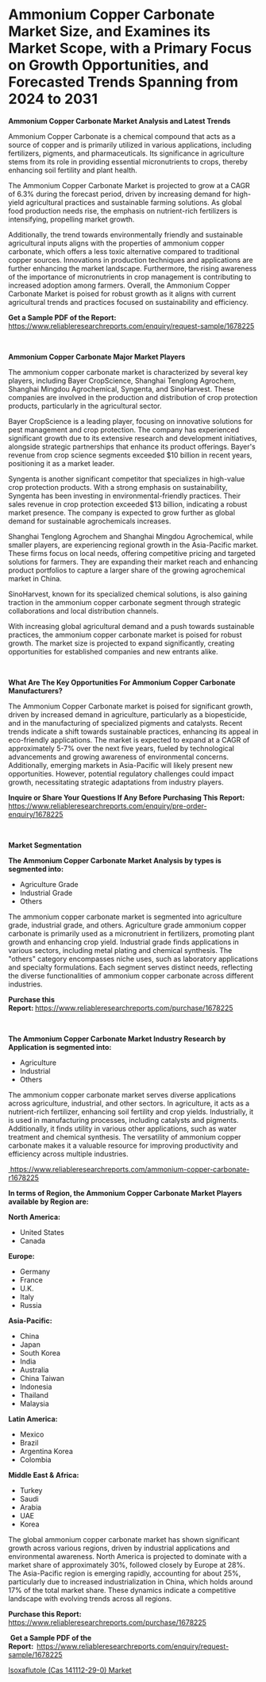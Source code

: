 <p><h1>Ammonium Copper Carbonate Market Size, and Examines its Market Scope, with a Primary Focus on Growth Opportunities, and Forecasted Trends Spanning from 2024 to 2031</h1></p><p><strong>Ammonium Copper Carbonate Market Analysis and Latest Trends</strong></p>
<p><p>Ammonium Copper Carbonate is a chemical compound that acts as a source of copper and is primarily utilized in various applications, including fertilizers, pigments, and pharmaceuticals. Its significance in agriculture stems from its role in providing essential micronutrients to crops, thereby enhancing soil fertility and plant health.</p><p>The Ammonium Copper Carbonate Market is projected to grow at a CAGR of 6.3% during the forecast period, driven by increasing demand for high-yield agricultural practices and sustainable farming solutions. As global food production needs rise, the emphasis on nutrient-rich fertilizers is intensifying, propelling market growth.</p><p>Additionally, the trend towards environmentally friendly and sustainable agricultural inputs aligns with the properties of ammonium copper carbonate, which offers a less toxic alternative compared to traditional copper sources. Innovations in production techniques and applications are further enhancing the market landscape. Furthermore, the rising awareness of the importance of micronutrients in crop management is contributing to increased adoption among farmers. Overall, the Ammonium Copper Carbonate Market is poised for robust growth as it aligns with current agricultural trends and practices focused on sustainability and efficiency.</p></p>
<p><strong>Get a Sample PDF of the Report:&nbsp;</strong> <a href="https://www.reliableresearchreports.com/enquiry/request-sample/1678225?utm_campaign=28&utm_medium=2&utm_source=Github&utm_content=ia&utm_term=28122024&utm_id=ammonium-copper-carbonate">https://www.reliableresearchreports.com/enquiry/request-sample/1678225</a></p>
<p>&nbsp;</p>
<p><strong>Ammonium Copper Carbonate Major Market Players</strong></p>
<p><p>The ammonium copper carbonate market is characterized by several key players, including Bayer CropScience, Shanghai Tenglong Agrochem, Shanghai Mingdou Agrochemical, Syngenta, and SinoHarvest. These companies are involved in the production and distribution of crop protection products, particularly in the agricultural sector.</p><p>Bayer CropScience is a leading player, focusing on innovative solutions for pest management and crop protection. The company has experienced significant growth due to its extensive research and development initiatives, alongside strategic partnerships that enhance its product offerings. Bayer's revenue from crop science segments exceeded $10 billion in recent years, positioning it as a market leader.</p><p>Syngenta is another significant competitor that specializes in high-value crop protection products. With a strong emphasis on sustainability, Syngenta has been investing in environmental-friendly practices. Their sales revenue in crop protection exceeded $13 billion, indicating a robust market presence. The company is expected to grow further as global demand for sustainable agrochemicals increases.</p><p>Shanghai Tenglong Agrochem and Shanghai Mingdou Agrochemical, while smaller players, are experiencing regional growth in the Asia-Pacific market. These firms focus on local needs, offering competitive pricing and targeted solutions for farmers. They are expanding their market reach and enhancing product portfolios to capture a larger share of the growing agrochemical market in China.</p><p>SinoHarvest, known for its specialized chemical solutions, is also gaining traction in the ammonium copper carbonate segment through strategic collaborations and local distribution channels. </p><p>With increasing global agricultural demand and a push towards sustainable practices, the ammonium copper carbonate market is poised for robust growth. The market size is projected to expand significantly, creating opportunities for established companies and new entrants alike.</p></p>
<p>&nbsp;</p>
<p><strong>What Are The Key Opportunities For Ammonium Copper Carbonate Manufacturers?</strong></p>
<p><p>The Ammonium Copper Carbonate market is poised for significant growth, driven by increased demand in agriculture, particularly as a biopesticide, and in the manufacturing of specialized pigments and catalysts. Recent trends indicate a shift towards sustainable practices, enhancing its appeal in eco-friendly applications. The market is expected to expand at a CAGR of approximately 5-7% over the next five years, fueled by technological advancements and growing awareness of environmental concerns. Additionally, emerging markets in Asia-Pacific will likely present new opportunities. However, potential regulatory challenges could impact growth, necessitating strategic adaptations from industry players.</p></p>
<p><strong>Inquire or Share Your Questions If Any Before Purchasing This Report:</strong> <a href="https://www.reliableresearchreports.com/enquiry/pre-order-enquiry/1678225?utm_campaign=28&utm_medium=2&utm_source=Github&utm_content=ia&utm_term=28122024&utm_id=ammonium-copper-carbonate">https://www.reliableresearchreports.com/enquiry/pre-order-enquiry/1678225</a></p>
<p>&nbsp;</p>
<p><strong>Market Segmentation</strong></p>
<p><strong>The Ammonium Copper Carbonate Market Analysis by types is segmented into:</strong></p>
<p><ul><li>Agriculture Grade</li><li>Industrial Grade</li><li>Others</li></ul></p>
<p><p>The ammonium copper carbonate market is segmented into agriculture grade, industrial grade, and others. Agriculture grade ammonium copper carbonate is primarily used as a micronutrient in fertilizers, promoting plant growth and enhancing crop yield. Industrial grade finds applications in various sectors, including metal plating and chemical synthesis. The "others" category encompasses niche uses, such as laboratory applications and specialty formulations. Each segment serves distinct needs, reflecting the diverse functionalities of ammonium copper carbonate across different industries.</p></p>
<p><strong>Purchase this Report:&nbsp;</strong><a href="https://www.reliableresearchreports.com/purchase/1678225?utm_campaign=28&utm_medium=2&utm_source=Github&utm_content=ia&utm_term=28122024&utm_id=ammonium-copper-carbonate">https://www.reliableresearchreports.com/purchase/1678225</a></p>
<p>&nbsp;</p>
<p><strong>The Ammonium Copper Carbonate Market Industry Research by Application is segmented into:</strong></p>
<p><ul><li>Agriculture</li><li>Industrial</li><li>Others</li></ul></p>
<p><p>The ammonium copper carbonate market serves diverse applications across agriculture, industrial, and other sectors. In agriculture, it acts as a nutrient-rich fertilizer, enhancing soil fertility and crop yields. Industrially, it is used in manufacturing processes, including catalysts and pigments. Additionally, it finds utility in various other applications, such as water treatment and chemical synthesis. The versatility of ammonium copper carbonate makes it a valuable resource for improving productivity and efficiency across multiple industries.</p></p>
<p><a href="https://www.reliableresearchreports.com/ammonium-copper-carbonate-r1678225?utm_campaign=28&utm_medium=2&utm_source=Github&utm_content=ia&utm_term=28122024&utm_id=ammonium-copper-carbonate">&nbsp;https://www.reliableresearchreports.com/ammonium-copper-carbonate-r1678225</a></p>
<p><strong>In terms of Region, the Ammonium Copper Carbonate Market Players available by Region are:</strong></p>
<p>
    <p> <strong> North America: </strong>
        <ul>
            <li>United States</li>
            <li>Canada</li>
        </ul>
        </p> 
    <p> <strong> Europe: </strong>
        <ul>
            <li>Germany</li>
            <li>France</li>
            <li>U.K.</li>
            <li>Italy</li>
            <li>Russia</li>
        </ul>
        </p> 
    <p> <strong> Asia-Pacific: </strong>
        <ul>
            <li>China</li>
            <li>Japan</li>
            <li>South Korea</li>
            <li>India</li>
            <li>Australia</li>
            <li>China Taiwan</li>
            <li>Indonesia</li>
            <li>Thailand</li>
            <li>Malaysia</li>
        </ul>
        </p> 
    <p> <strong> Latin America: </strong>
        <ul>
            <li>Mexico</li>
            <li>Brazil</li>
            <li>Argentina Korea</li>
            <li>Colombia</li>
        </ul>
        </p> 
    <p> <strong> Middle East & Africa: </strong>
        <ul>
            <li>Turkey</li>
            <li>Saudi</li>
            <li>Arabia</li>
            <li>UAE</li>
            <li>Korea</li>
        </ul>
    </p>
    </p>
<p><p>The global ammonium copper carbonate market has shown significant growth across various regions, driven by industrial applications and environmental awareness. North America is projected to dominate with a market share of approximately 30%, followed closely by Europe at 28%. The Asia-Pacific region is emerging rapidly, accounting for about 25%, particularly due to increased industrialization in China, which holds around 17% of the total market share. These dynamics indicate a competitive landscape with evolving trends across all regions.</p></p>
<p><strong>Purchase this Report: </strong><a href="https://www.reliableresearchreports.com/purchase/1678225?utm_campaign=28&utm_medium=2&utm_source=Github&utm_content=ia&utm_term=28122024&utm_id=ammonium-copper-carbonate">https://www.reliableresearchreports.com/purchase/1678225</a></p>
<p>&nbsp;<strong>Get a Sample PDF of the Report:&nbsp;&nbsp;</strong><a href="https://www.reliableresearchreports.com/enquiry/request-sample/1678225?utm_campaign=28&utm_medium=2&utm_source=Github&utm_content=ia&utm_term=28122024&utm_id=ammonium-copper-carbonate">https://www.reliableresearchreports.com/enquiry/request-sample/1678225</a></p>
<p><strong></strong></p>
<p><p><a href="https://github.com/indrystar/Market-Research-Report-List-5/blob/main/isoxaflutole-cas-141112-29-0-market.md?utm_campaign=28&utm_medium=2&utm_source=Github&utm_content=ia&utm_term=28122024&utm_id=ammonium-copper-carbonate">Isoxaflutole (Cas 141112-29-0) Market</a></p></p>